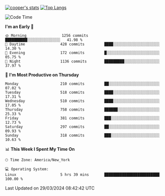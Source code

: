 [![cooper's stats](https://github-readme-stats-dwoluvhms-coopjz.vercel.app/api?username=coopjz&count_private=true)](https://github.com/coopjz/github-readme-stats)
[![Top Langs](https://github-readme-stats-dwoluvhms-coopjz.vercel.app/api/top-langs/?username=coopjz&count_private=true&langs_count=8&layout=compact)](https://github.com/coopjz/github-readme-stats)
<!--START_SECTION:waka-->
![Code Time](http://img.shields.io/badge/Code%20Time-7%20hrs%2037%20mins-blue)

**I'm an Early 🐤** 

```text
🌞 Morning                1256 commits        ██████████░░░░░░░░░░░░░░░   41.98 % 
🌆 Daytime                428 commits         ████░░░░░░░░░░░░░░░░░░░░░   14.30 % 
🌃 Evening                172 commits         █░░░░░░░░░░░░░░░░░░░░░░░░   05.75 % 
🌙 Night                  1136 commits        █████████░░░░░░░░░░░░░░░░   37.97 % 
```
📅 **I'm Most Productive on Thursday** 

```text
Monday                   210 commits         ██░░░░░░░░░░░░░░░░░░░░░░░   07.02 % 
Tuesday                  518 commits         ████░░░░░░░░░░░░░░░░░░░░░   17.31 % 
Wednesday                510 commits         ████░░░░░░░░░░░░░░░░░░░░░   17.05 % 
Thursday                 758 commits         ██████░░░░░░░░░░░░░░░░░░░   25.33 % 
Friday                   381 commits         ███░░░░░░░░░░░░░░░░░░░░░░   12.73 % 
Saturday                 297 commits         ██░░░░░░░░░░░░░░░░░░░░░░░   09.93 % 
Sunday                   318 commits         ███░░░░░░░░░░░░░░░░░░░░░░   10.63 % 
```


📊 **This Week I Spent My Time On** 

```text
🕑︎ Time Zone: America/New_York

💻 Operating System: 
Linux                    5 hrs 39 mins       █████████████████████████   100.00 % 
```


 Last Updated on 29/03/2024 08:42:42 UTC
<!--END_SECTION:waka-->
